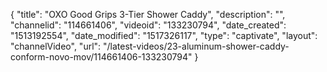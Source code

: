{
    "title": "OXO Good Grips 3-Tier Shower Caddy",
    "description": "",
    "channelid": "114661406",
    "videoid": "133230794",
    "date_created": "1513192554",
    "date_modified": "1517326117",
    "type": "captivate",
    "layout": "channelVideo",
    "url": "\/latest-videos\/23-aluminum-shower-caddy-conform-novo-mov\/114661406-133230794"
}